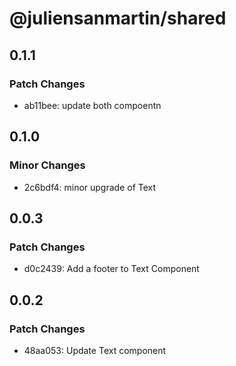 # @juliensanmartin/shared

## 0.1.1

### Patch Changes

- ab11bee: update both compoentn

## 0.1.0

### Minor Changes

- 2c6bdf4: minor upgrade of Text

## 0.0.3

### Patch Changes

- d0c2439: Add a footer to Text Component

## 0.0.2

### Patch Changes

- 48aa053: Update Text component

